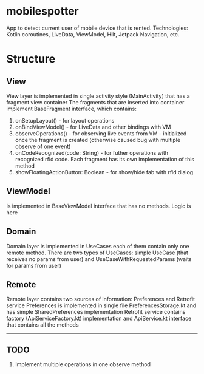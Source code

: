 # mobilespotter
App to detect current user of mobile device that is rented.
Technologies:
Kotlin coroutines, LiveData, ViewModel, Hilt, Jetpack Navigation, etc.

# Structure
## View
View layer is implemented in single activity style (MainActivity) that has a fragment view container
The fragments that are inserted into container implement BaseFragment interface, which contains:
1) onSetupLayout() - for layout operations
2) onBindViewModel() - for LiveData and other bindings with VM
3) observeOperations() - for observing live events from VM - initialized once the fragment is created (otherwise caused bug with multiple observe of one event)
4) onCodeRecognized(code: String) - for futher operations with recognized rfid code. Each fragment has its own implementation of this method
5) showFloatingActionButton: Boolean - for show/hide fab with rfid dialog

## ViewModel
Is implemented in BaseViewModel interface that has no methods. Logic is here

## Domain
Domain layer is implemented in UseCases each of them contain only one remote method.
There are two types of UseCases: simple UseCase (that receives no params from user) and UseCaseWithRequestedParams (waits for params from user)

## Remote
Remote layer contains two sources of information: Preferences and Retrofit service
Preferences is implemented in single file PreferencesStorage.kt and has simple SharedPreferences implementation
Retrofit service contains factory (ApiServiceFactory.kt) implementation and ApiService.kt interface that contains all the methods

____

## TODO
1) Implement multiple operations in one observe method
